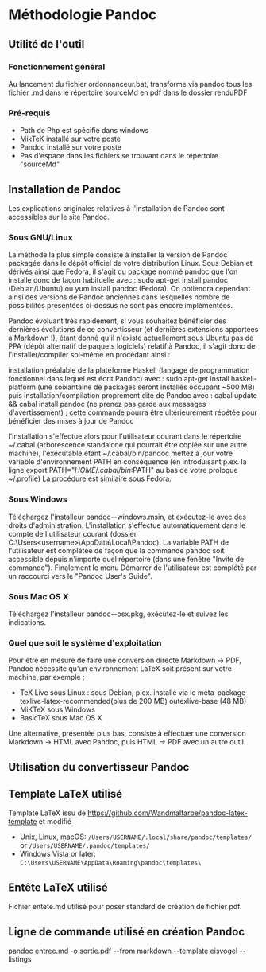# Méthodologie Pandoc

## Utilité de l'outil

### Fonctionnement général

Au lancement du fichier ordonnanceur.bat, transforme via pandoc tous les fichier .md dans le répertoire sourceMd en pdf dans le dossier renduPDF 

### Pré-requis

- Path de Php est spécifié dans windows
- MikTeK installé sur votre poste
- Pandoc installé sur votre poste
- Pas d'espace dans les fichiers se trouvant dans le répertoire "sourceMd"

## Installation de Pandoc
Les explications originales relatives à l'installation de Pandoc sont accessibles sur le site Pandoc.

### Sous GNU/Linux
La méthode la plus simple consiste à installer la version de Pandoc packagée dans le dépôt officiel de votre distribution Linux. Sous Debian et dérivés ainsi que Fedora, il s'agit du package nommé pandoc que l'on installe donc de façon habituelle avec : sudo apt-get install pandoc (Debian/Ubuntu) ou yum install pandoc (Fedora). On obtiendra cependant ainsi des versions de Pandoc anciennes dans lesquelles nombre de possibilités présentées ci-dessus ne sont pas encore implémentées.

Pandoc évoluant très rapidement, si vous souhaitez bénéficier des dernières évolutions de ce convertisseur (et dernières extensions apportées à Markdown !), étant donné qu'il n'existe actuellement sous Ubuntu pas de PPA (dépôt alternatif de paquets logiciels) relatif à Pandoc, il s'agit donc de l'installer/compiler soi-même en procédant ainsi :

installation préalable de la plateforme Haskell (langage de programmation fonctionnel dans lequel est écrit Pandoc) avec : sudo apt-get install haskell-platform (une soixantaine de packages seront installés occupant ~500 MB)
puis installation/compilation proprement dite de Pandoc avec : cabal update && cabal install pandoc (ne prenez pas garde aux messages d'avertissement) ; cette commande pourra être ultérieurement répétée pour bénéficier des mises à jour de Pandoc

l'installation s'effectue alors pour l'utilisateur courant dans le répertoire ~/.cabal (arborescence standalone qui pourrait être copiée sur une autre machine), l'exécutable étant ~/.cabal/bin/pandoc
mettez à jour votre variable d'environnement PATH en conséquence (en introduisant p.ex. la ligne export PATH="$HOME/.cabal/bin:$PATH" au bas de votre prologue ~/.profile)
La procédure est similaire sous Fedora.

### Sous Windows
Téléchargez l'installeur pandoc-<version>-windows.msin, et exécutez-le avec des droits d'administration. L'installation s'effectue automatiquement dans le compte de l'utilisateur courant (dossier C:\Users\<username>\AppData\Local\Pandoc). La variable PATH de l'utilisateur est complétée de façon que la commande pandoc soit accessible depuis n'importe quel répertoire (dans une fenêtre "Invite de commande"). Finalement le menu Démarrer de l'utilisateur est complété par un raccourci vers le "Pandoc User's Guide".

### Sous Mac OS X
Téléchargez l'installeur pandoc-<version>-osx.pkg, exécutez-le et suivez les indications.

### Quel que soit le système d'exploitation
Pour être en mesure de faire une conversion directe Markdown → PDF, Pandoc nécessite qu'un environnement LaTeX soit présent sur votre machine, par exemple :

- TeX Live sous Linux : sous Debian, p.ex. installé via le méta-package texlive-latex-recommended(plus de 200 MB) outexlive-base (48 MB)
- MiKTeX sous Windows
- BasicTeX sous Mac OS X

Une alternative, présentée plus bas, consiste à effectuer une conversion Markdown → HTML avec Pandoc, puis HTML → PDF avec un autre outil.

## Utilisation du convertisseur Pandoc

## Template LaTeX utilisé

Template LaTeX issu de https://github.com/Wandmalfarbe/pandoc-latex-template et modifié


- Unix, Linux, macOS: `/Users/USERNAME/.local/share/pandoc/templates/` or `/Users/USERNAME/.pandoc/templates/`
- Windows Vista or later: `C:\Users\USERNAME\AppData\Roaming\pandoc\templates\`

## Entête LaTeX utilisé

Fichier entete.md utilisé pour poser standard de création de fichier pdf.

## Ligne de commande utilisé en création Pandoc

pandoc entree.md -o sortie.pdf --from markdown --template eisvogel --listings



